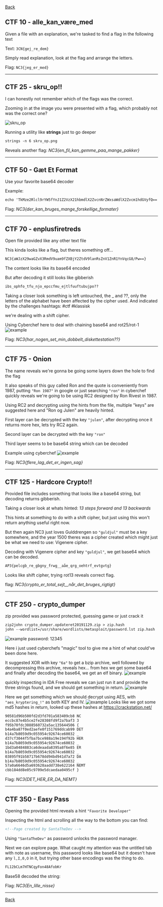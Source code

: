 [Back](README.md)

## CTF 10 - alle_kan_være_med

Given a file with an explanation, we're tasked to find a flag in the following text

Text: `3CN{gej_re_dem}`

Simply read explanation, look at the flag and arrange the letters.

Flag: ``NC3{jeg_er_med}``

---

## CTF 25 - skru_op!!

I can honestly not remember which of the flags was the correct.

Zooming in at the image you were presented with a flag, which probably not was the correct one?

![skru_op](ctf/skru_op.png)

Running a utility like **strings** just to go deeper

```html
strings -n 6 skru_op.png
```

Reveals another flag: *NC3{en_fil_kan_gemme_paa_mange_pakker}*

---

## CTF 50 - Gæt Et Format

Use your favorite base64 decoder

Example:

```html
echo 'TkMze2Rlcl9rYW5fYnJ1Z2VzX21hbmdlX2ZvcnNrZWxsaWdlX2Zvcm1hdGVyfQ==' | base64 -d
```

Flag: *NC3{der_kan_bruges_mange_forskellige_formater}*

---

## CTF 70 - enplusfiretreds

Open file provided like any other text file

This kinda looks like a flag, but theres something off...

```html
NC3{aWJzX29waGZvX3RmdV9uam9fZXBjY2ZtdV9lanRsZnV1ZnR1YnVqcG8/Pw==}
```

The content looks like its base64 encoded

But after decoding it still looks like gibberish

```html
ibs_ophfo_tfu_njo_epccfmu_ejtlfuuftubujpo??
```

Taking a closer look something is left untouched, the _ and ??, only the letters of the alphabet have been affected by the cipher used.
And indicated by the challenges hashtags: #ctf #klassisk

we're dealing with a shift cipher.

Using Cyberchef here to deal with chaining base64 and rot25/rot-1
![example](images/ctf/enplusfiretreds.png)

Flag: *NC3{har_nogen_set_min_dobbelt_diskettestation??}*

---

## CTF 75 - Onion

The name reveals we're gonna be going some layers down the hole to find the flag

It also speaks of this guy called Ron and the quote is conveniently from 1987, putting ```"Ron 1987"``` in google or just searching ```"ron"``` in cyberchef quickly reveals we're going to be using RC2 designed by Ron Rivest in 1987.

Using RC2 and decrypting using the hints from the file, multiple "keys" are suggested here and "Ron og Julen" are heavily hinted.

First layer can be decrypted with the key ```"julen"```, after decrypting once it returns more hex, lets try RC2 again.

Second layer can be decrypted with the key ```"ron"```

Third layer seems to be base64 string which can be decoded

Example using cyberchef
![example](images/ctf/onioncyber.png)

Flag: *NC3{flere_lag_det_er_ingen_sag}*

---

## CTF 125 - Hardcore Crypto!!

Provided file includes something that looks like a base64 string, but decoding returns gibberish.

Taking a closer look at whats hinted: *13 steps forward and 13 backwards*

This hints at something to do with a shift cipher, but just using this won't return anything useful right now.

But then again NC3 just loves Gulddrengen so ```"guldjul"``` must be a key somewhere, and the year 1500 theres was a cipher created which might just be what we need to use: Vigenere cipher.

Decoding with Vigenere cipher and key ```"guldjul"```, we get base64 which can be decoded.

```html
AP3{pelcgb_re_gbgny_frwg__aåe_qrg_oehtrf_evtgvtg}
```

Looks like shift cipher, trying rot13 reveals correct flag.

flag: *NC3{crypto_er_total_sejt__når_det_bruges_rigtigt}*

---

## CTF 250 - crypto_dumper

zip provided was password protected, guessing game or just crack it

```html
zip2john crypto_dumper.opdateret20191129.zip > zip.hash
john --wordlist=/usr/share/wordlists/metasploit/password.lst zip.hash
```

![example](images/ctf/cryptodumppassword.png)
password: 12345

Here i just used cyberchefs "magic" tool to give me a hint of what could've been done here.

It suggested XOR with key ```"6a"``` to get a bzip archive, well followed by decompressing this archive, reveals hex... from hex we get some base64 and finally after decoding the base64, we get an elf binary.
![example](images/ctf/fromhextoelf.png)

quickly inspecting in IDA Free reveals we can just run it and provide the three strings found, and we should get something in return.
![example](images/ctf/runningcryptodumper.png)

Here we get something which we should decrypt using AES, with ```"aes_kryptering_!"``` as both KEY and IV.
![example](images/ctf/aesdecryptering.png)
Looks like we got some md5 hashes in return, looked up these hashes at <https://crackstation.net/>

```html
90581d96b500fd2d3fd701a583409cb8 NC
eccbc87e4b5ce2fe28308fd9f2a7baf3 3
f95b70fdc3088560732a5ac135644506 {
b4a4ba87f0ed2aefe0f151769ddcab99 DET
b14a7b8059d9c055954c92674ce60032 _
d37cf3044f5fba7bce988a19e194f92b HER
b14a7b8059d9c055954c92674ce60032 _
1bd3a0484883ca6deaada8395a8f6e85 ER
b14a7b8059d9c055954c92674ce60032 _
03895f91b58717b678dd94bd941d7a72 DA
b14a7b8059d9c055954c92674ce60032 _
57a0a6646d5a693628aadd738e622164 NEMT
cbb184dd8e05c9709e5dcaedaa0495cf }
```

Flag: *NC3{DET_HER_ER_DA_NEMT}*

---

## CTF 350 - Easy Pass

Opening the provided html reveals a hint ```"Favorite Developer"```

Inspecting the html and scrolling all the way to the bottom you can find:

```html
<!--Page created by SantaTheDev -->
```

Using ``"SantaTheDev"`` as password unlocks the password manager.

Next we can explore page. What caught my attention was the untitled tab with note as username, this password looks like base64 but it doesn't have any `l,I,0,O` in it, but trying other base encodings was the thing to do.

```css
FL12bCLm7HTNCqyFon48AfobKr
```

Base58 decoded the string:

Flag: *NC3{En_lille_nisse}*

---

[Back](README.md)
